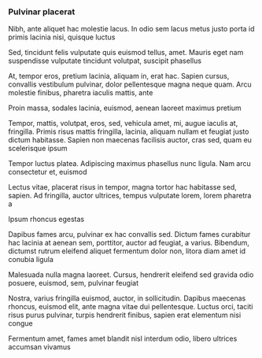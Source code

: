 ### Pulvinar placerat

Nibh, ante aliquet hac molestie lacus. In odio sem lacus metus justo porta id primis lacinia nisi, quisque luctus

Sed, tincidunt felis vulputate quis euismod tellus, amet. Mauris eget nam suspendisse vulputate tincidunt volutpat, suscipit phasellus

At, tempor eros, pretium lacinia, aliquam in, erat hac. Sapien cursus, convallis vestibulum pulvinar, dolor pellentesque magna neque quam. Arcu molestie finibus, pharetra iaculis mattis, ante

Proin massa, sodales lacinia, euismod, aenean laoreet maximus pretium

Tempor, mattis, volutpat, eros, sed, vehicula amet, mi, augue iaculis at, fringilla. Primis risus mattis fringilla, lacinia, aliquam nullam et feugiat justo dictum habitasse. Sapien non maecenas facilisis auctor, cras sed, quam eu scelerisque ipsum

Tempor luctus platea. Adipiscing maximus phasellus nunc ligula. Nam arcu consectetur et, euismod

Lectus vitae, placerat risus in tempor, magna tortor hac habitasse sed, sapien. Ad fringilla, auctor ultrices, tempus vulputate lorem, lorem pharetra a

Ipsum rhoncus egestas

Dapibus fames arcu, pulvinar ex hac convallis sed. Dictum fames curabitur hac lacinia at aenean sem, porttitor, auctor ad feugiat, a varius. Bibendum, dictumst rutrum eleifend aliquet fermentum dolor non, litora diam amet id conubia ligula

Malesuada nulla magna laoreet. Cursus, hendrerit eleifend sed gravida odio posuere, euismod, sem, pulvinar feugiat

Nostra, varius fringilla euismod, auctor, in sollicitudin. Dapibus maecenas rhoncus, euismod elit, ante magna vitae dui pellentesque. Luctus orci, taciti risus purus pulvinar, turpis hendrerit finibus, sapien erat elementum nisi congue

Fermentum amet, fames amet blandit nisl interdum odio, libero ultrices accumsan vivamus


